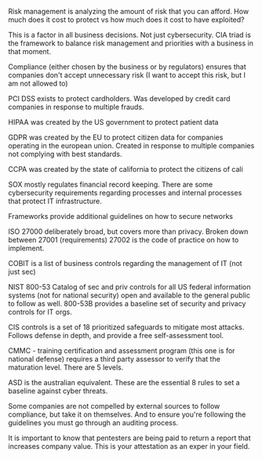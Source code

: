 Risk management is analyzing the amount of risk that you can afford. How much does it cost  to protect vs how much does it cost to have exploited?

This is a factor in all business decisions. Not just cybersecurity. CIA triad is the framework to balance risk management and priorities with a business in that moment.

Compliance (either chosen by the business or by regulators) ensures that companies don't accept unnecessary risk (I want to accept this risk, but I am not allowed to)

PCI DSS exists to protect cardholders. Was developed by credit card companies in response to multiple frauds.

HIPAA was created by the US government to protect patient data 

GDPR was created by the EU to protect citizen data for companies operating in the european union. Created in response to multiple companies not complying with best standards.

CCPA was created by the state of california to protect the citizens of cali

SOX mostly regulates financial record keeping. There are some cybersecurity requirements regarding processes and internal processes that protect IT infrastructure.

Frameworks provide additional guidelines on how to secure networks

ISO 27000 deliberately broad, but covers more than privacy. Broken down between 27001 (requirements) 27002 is the code of practice on how to implement.

COBIT is a list of business controls regarding the management of IT (not just sec)

NIST 800-53 Catalog of sec and priv controls for all US federal information systems (not for national security) open and available to the general public to follow as well. 800-53B provides a baseline set of security and privacy controls for IT orgs.

CIS controls is a set of 18 prioritized safeguards to mitigate most attacks. Follows defense in depth, and provide a free self-assessment tool.

CMMC - training certification and assessment program (this one is for national defense) requires a third party assessor to verify that the maturation level. There are 5 levels.

ASD is the australian equivalent. These are the essential 8 rules to set a baseline against cyber threats.

Some companies are not compelled by external sources to follow compliance, but take it on themselves. And to ensure you're following the guidelines you must go through an auditing process.

It is important to know that pentesters are being paid to return a report that increases company value. This is your attestation as an exper in your field.
